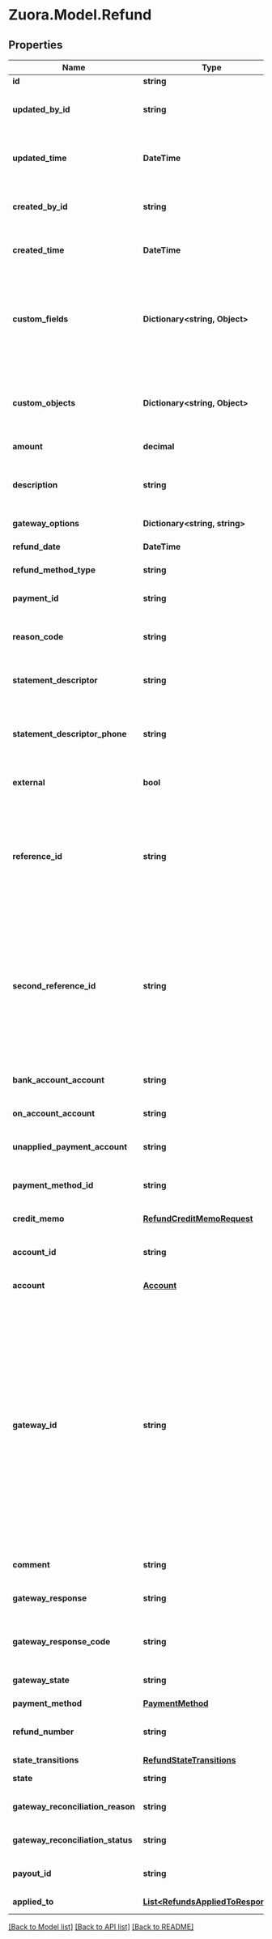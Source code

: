 
# Zuora.Model.Refund

## Properties

Name | Type | Description | Notes
------------ | ------------- | ------------- | -------------
**id** | **string** |  | [optional] 
**updated_by_id** | **string** | Unique identifier of the Zuora user who last updated the object | [optional] [readonly] 
**updated_time** | **DateTime** | The date and time when the object was last updated in ISO 8601 UTC format. | [optional] [readonly] 
**created_by_id** | **string** | Unique identifier of the Zuora user who created the object | [optional] [readonly] 
**created_time** | **DateTime** | The date and time when the object was created in ISO 8601 UTC format. | [optional] [readonly] 
**custom_fields** | **Dictionary&lt;string, Object&gt;** | Set of user-defined fields associated with this object. Useful for storing additional information about the object in a structured format. | [optional] 
**custom_objects** | **Dictionary&lt;string, Object&gt;** | The custom fields associated with an object. For more information about custom fields, see [Manage custom fields](https://knowledgecenter.zuora.com/Central_Platform/Manage_Custom_Fields). | [optional] [readonly] 
**amount** | **decimal** | Refund amount. | [optional] 
**description** | **string** | An arbitrary string attached to the object. Often useful for displaying to users. | [optional] 
**gateway_options** | **Dictionary&lt;string, string&gt;** |  | [optional] 
**refund_date** | **DateTime** | The date when the refund takes effect. | [optional] 
**refund_method_type** | **string** |  | [optional] 
**payment_id** | **string** | Identifier for the payment, either &#x60;payment_number&#x60; or &#x60;payment_id. | [optional] [readonly] 
**reason_code** | **string** | User-provided reason for the refund. | [optional] 
**statement_descriptor** | **string** | A payment gateway-specific field used by Orbital, Vantiv and Verifi. | [optional] 
**statement_descriptor_phone** | **string** | A payment gateway-specific field used by Orbital, Vantiv and Verifi. | [optional] 
**external** | **bool** | If true, indicates that this refund is not handled by Zuora. | [optional] 
**reference_id** | **string** | Transaction identifier returned by the payment gateway. You may use this field to reconcile refunds between your payment gateway and Zuora Payments. | [optional] 
**second_reference_id** | **string** | A second transaction identifier returned by the payment gateway if there is an additional transaction for the refunds. You may use this field to reconcile payments between your payment gateway and Zuora Payments. | [optional] 
**bank_account_account** | **string** | An active account in your Zuora Chart of Accounts. | [optional] 
**on_account_account** | **string** | An active account in your Zuora Chart of Accounts. | [optional] 
**unapplied_payment_account** | **string** | An active account in your Zuora Chart of Accounts. | [optional] 
**payment_method_id** | **string** | Identifier of the payment method used to create this refund. | [optional] [readonly] 
**credit_memo** | [**RefundCreditMemoRequest**](RefundCreditMemoRequest.md) | The related credit memo. | [optional] 
**account_id** | **string** | Identifier of the customer this refund is for, if one exists. | [optional] 
**account** | [**Account**](Account.md) | The account that owns the refund | [optional] 
**gateway_id** | **string** | Identifier of the payment gateway that Zuora will use to authorize the payments that are made with this payment method. If you do not set this field, Zuora will use one of the following payment gateways instead: The default payment gateway of the customer account that owns the payment method, if the payment method is associated with a customer account or the default payment gateway of your Zuora tenant. | [optional] 
**comment** | **string** | Comments about the refund. | [optional] 
**gateway_response** | **string** | Message returned by the payment gateway for this refund. | [optional] [readonly] 
**gateway_response_code** | **string** | Code returned by the payment gateway for this refund. | [optional] [readonly] 
**gateway_state** | **string** | The payment gateway state of the refund. | [optional] [readonly] 
**payment_method** | [**PaymentMethod**](PaymentMethod.md) |  | [optional] 
**refund_number** | **string** | Human-readable identifier for this object; may be user-supplied. | [optional] 
**state_transitions** | [**RefundStateTransitions**](RefundStateTransitions.md) |  | [optional] 
**state** | **string** | The state of the refund. | [optional] [readonly] 
**gateway_reconciliation_reason** | **string** | Gateway reconciliation reason. | [optional] [readonly] 
**gateway_reconciliation_status** | **string** | Gateway reconciliation state. | [optional] [readonly] 
**payout_id** | **string** | Identifier of the payout from the payment gateway. | [optional] [readonly] 
**applied_to** | [**List&lt;RefundsAppliedToResponse&gt;**](RefundsAppliedToResponse.md) |  | [optional] [readonly] 

[[Back to Model list]](../README.md#documentation-for-models)
[[Back to API list]](../README.md#documentation-for-api-endpoints)
[[Back to README]](../README.md)

